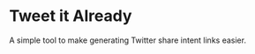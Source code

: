Tweet it Already
===================

A simple tool to make generating Twitter share intent links easier.
